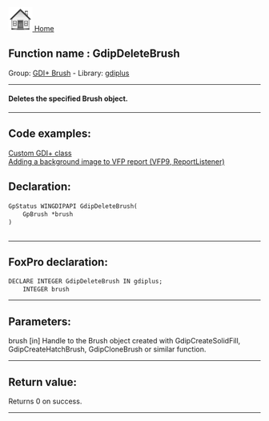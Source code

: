 [<img src="../../images/home.png"> Home ](https://github.com/VFPX/Win32API)  

## Function name : GdipDeleteBrush
Group: [GDI+ Brush](../../functions_group.md#GDIplus_Brush)  -  Library: [gdiplus](../../Libraries.md#gdiplus)  
***  


#### Deletes the specified Brush object.
***  


## Code examples:
[Custom GDI+ class](../../samples/sample_450.md)  
[Adding a background image to VFP report (VFP9, ReportListener)](../../samples/sample_562.md)  

## Declaration:
```foxpro  
GpStatus WINGDIPAPI GdipDeleteBrush(
	GpBrush *brush
)
  
```  
***  


## FoxPro declaration:
```foxpro  
DECLARE INTEGER GdipDeleteBrush IN gdiplus;
	INTEGER brush  
```  
***  


## Parameters:
brush
[in] Handle to the Brush object created with GdipCreateSolidFill, GdipCreateHatchBrush, GdipCloneBrush or similar function.  
***  


## Return value:
Returns 0 on success.  
***  

